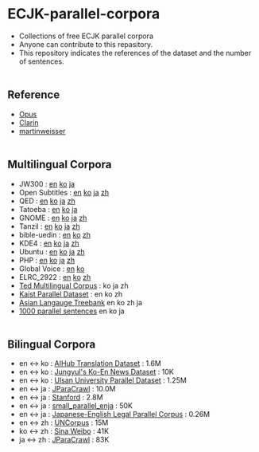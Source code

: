 # ECJK-parallel-corpora
- Collections of free ECJK parallel corpora
- Anyone can contribute to this repasitory.
- This repository indicates the references of the dataset and the number of sentences.
<br><br>

## Reference
- [Opus](http://opus.nlpl.eu/)
- [Clarin](https://www.clarin.eu/resource-families/parallel-corpora)
- [martinweisser](http://martinweisser.org/corpora_site/corpora2.html)
<br><br>

## Multilingual Corpora 
- JW300 : [en](https://object.pouta.csc.fi/OPUS-JW300/v1/raw/en.zip) [ko](https://object.pouta.csc.fi/OPUS-JW300/v1/raw/ko.zip) [ja](https://object.pouta.csc.fi/OPUS-JW300/v1/raw/ja.zip) 
- Open Subtitles : [en](https://object.pouta.csc.fi/OPUS-OpenSubtitles/v2018/raw/en.zip) [ko](https://object.pouta.csc.fi/OPUS-OpenSubtitles/v2018/raw/ko.zip) [ja](https://object.pouta.csc.fi/OPUS-OpenSubtitles/v2018/raw/ja.zip) [zh](https://object.pouta.csc.fi/OPUS-OpenSubtitles/v2018/raw/zh_CN.zip)
- QED : [en](https://object.pouta.csc.fi/OPUS-QED/v2.0a/raw/en.zip) [ko](https://object.pouta.csc.fi/OPUS-QED/v2.0a/raw/ko.zip) [ja](https://object.pouta.csc.fi/OPUS-QED/v2.0a/raw/ja.zip) [zh](https://object.pouta.csc.fi/OPUS-QED/v2.0a/raw/zh.zip)
- Tatoeba : [en](https://object.pouta.csc.fi/OPUS-Tatoeba/v2020-11-09/raw/en.zip) [ko](https://object.pouta.csc.fi/OPUS-Tatoeba/v2020-11-09/raw/ko.zip) [ja](https://object.pouta.csc.fi/OPUS-Tatoeba/v2020-11-09/raw/ja.zip)
- GNOME : [en](https://object.pouta.csc.fi/OPUS-GNOME/v1/raw/en.zip) [ko](https://object.pouta.csc.fi/OPUS-GNOME/v1/raw/ko.zip) [ja](https://object.pouta.csc.fi/OPUS-GNOME/v1/raw/ja.zip) [zh](https://object.pouta.csc.fi/OPUS-GNOME/v1/raw/zh_CN.zip)
- Tanzil : [en](https://object.pouta.csc.fi/OPUS-Tanzil/v1/raw/en.zip) [ko](https://object.pouta.csc.fi/OPUS-Tanzil/v1/raw/ko.zip) [ja](https://object.pouta.csc.fi/OPUS-Tanzil/v1/raw/ja.zip) [zh](https://object.pouta.csc.fi/OPUS-Tanzil/v1/raw/zh.zip)
- bible-uedin : [en](https://object.pouta.csc.fi/OPUS-bible-uedin/v1/raw/en.zip) [ko](https://object.pouta.csc.fi/OPUS-bible-uedin/v1/raw/ko.zip) [zh](https://object.pouta.csc.fi/OPUS-bible-uedin/v1/raw/zh.zip)
- KDE4 : [en](https://object.pouta.csc.fi/OPUS-KDE4/v2/raw/en.zip) [ko](https://object.pouta.csc.fi/OPUS-KDE4/v2/raw/ko.zip) [ja](https://object.pouta.csc.fi/OPUS-KDE4/v2/raw/ja.zip) [zh](https://object.pouta.csc.fi/OPUS-KDE4/v2/raw/zh_CN.zip)
- Ubuntu : [en](https://object.pouta.csc.fi/OPUS-Ubuntu/v14.10/raw/en.zip) [ko](https://object.pouta.csc.fi/OPUS-Ubuntu/v14.10/raw/ko.zip) [ja](https://object.pouta.csc.fi/OPUS-Ubuntu/v14.10/raw/ja.zip) [zh](https://object.pouta.csc.fi/OPUS-Ubuntu/v14.10/raw/zh_CN.zip)
- PHP : [en](https://object.pouta.csc.fi/OPUS-PHP/v1/raw/en.zip) [ko](https://object.pouta.csc.fi/OPUS-PHP/v1/raw/ko.zip) [ja](https://object.pouta.csc.fi/OPUS-PHP/v1/raw/ja.zip) [zh](https://object.pouta.csc.fi/OPUS-PHP/v1/raw/zh.zip)
- Global Voice : [en](https://object.pouta.csc.fi/OPUS-GlobalVoices/v2018q4/raw/en.zip) [ko](https://object.pouta.csc.fi/OPUS-GlobalVoices/v2018q4/raw/ko.zip)
- ELRC_2922 : [en](https://object.pouta.csc.fi/OPUS-ELRC_2922/v1/raw/en.zip) [ko](https://object.pouta.csc.fi/OPUS-ELRC_2922/v1/raw/ko.zip) [zh](https://object.pouta.csc.fi/OPUS-ELRC_2922/v1/raw/zh.zip)
- [Ted Multilingual Corpus](https://github.com/ajinkyakulkarni14/TED-Multilingual-Parallel-Corpus) : ko ja zh
- [Kaist Parallel Dataset](http://semanticweb.kaist.ac.kr/home/index.php/KAIST_Corpus) : en ko zh
- [Asian Langauge Treebank](https://www2.nict.go.jp/astrec-att/member/mutiyama/ALT/) en ko zh ja
- [1000 parallel sentences](https://www.kaggle.com/bryanpark/parallelsents) en ko ja
<br><br>

## Bilingual Corpora
- en ↔ ko : [AIHub Translation Dataset](https://aihub.or.kr/aidata/87) : 1.6M
- en ↔ ko : [Jungyul's Ko-En News Dataset](https://github.com/jungyeul/korean-parallel-corpora) : 10K
- en ↔ ko : [Ulsan University Parallel Dataset](https://github.com/nqphuoc/UKren) : 1.25M
- en ↔ ja : [JParaCrawl](http://www.kecl.ntt.co.jp/icl/lirg/jparacrawl/) : 10.0M
- en ↔ ja : [Stanford](https://nlp.stanford.edu/projects/jesc/) : 2.8M
- en ↔ ja : [small_parallel_enja](https://github.com/odashi/small_parallel_enja) : 50K
- en ↔ ja : [Japanese-English Legal Parallel Corpus](http://www.phontron.com/jaen-law/) : 0.26M
- en ↔ zh : [UNCorpus](https://conferences.unite.un.org/uncorpus) : 15M
- ko ↔ zh : [Sina Weibo](http://www.cs.cmu.edu/~lingwang/microtopia/#weibo) : 41K
- ja ↔ zh : [JParaCrawl](http://www.kecl.ntt.co.jp/icl/lirg/jparacrawl/) : 83K
